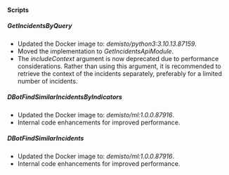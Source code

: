 
#### Scripts

##### GetIncidentsByQuery
- Updated the Docker image to: *demisto/python3:3.10.13.87159*.
- Moved the implementation to *GetIncidentsApiModule*.
- The *includeContext* argument is now deprecated due to performance considerations. Rather than using this argument, it is recommended to retrieve the context of the incidents separately, preferably for a limited number of incidents.



##### DBotFindSimilarIncidentsByIndicators
- Updated the Docker image to: *demisto/ml:1.0.0.87916*.
- Internal code enhancements for improved performance.

##### DBotFindSimilarIncidents
- Updated the Docker image to: *demisto/ml:1.0.0.87916*.
- Internal code enhancements for improved performance.

